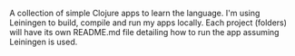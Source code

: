 A collection of simple Clojure apps to learn the language. I'm using Leiningen to build, compile and run my apps locally. Each project (folders) will have its own README.md file detailing how to run the app assuming Leiningen is used.